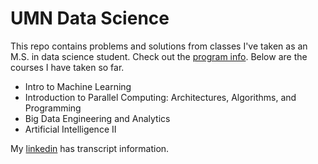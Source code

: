 # UMN Data Science

This repo contains problems and solutions from classes I've taken as an M.S. in data science student. Check out the [program info]. Below are the courses I have taken so far.
- Intro to Machine Learning
- Introduction to Parallel Computing: Architectures, Algorithms, and Programming
- Big Data Engineering and Analytics
- Artificial Intelligence II

My [linkedin] has transcript information.

[program info]: <http://nodejs.org>
[linkedin]: <https://www.linkedin.com/in/samuel-naden-8a967154/>
